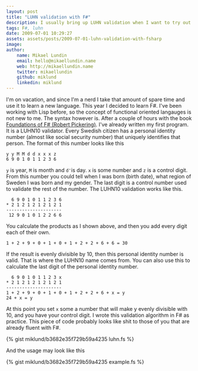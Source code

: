 ```yaml
---
layout: post
title: "LUHN validation with F#"
description: I usually bring up LUHN validation when I want to try out a new language. Here is my LUHN algorithm implementation done in F#.
tags: F#, luhn
date: 2009-07-01 10:29:27
assets: assets/posts/2009-07-01-luhn-validation-with-fsharp
image: 
author:
    name: Mikael Lundin
    email: hello@mikaellundin.name
    web: http://mikaellundin.name
    twitter: mikaellundin
    github: miklund
    linkedin: miklund
---
```


I'm on vacation, and since I'm a nerd I take that amount of spare time and use it to learn a new language. This year I decided to learn F#. I've been working with Lisp before, so the concept of functional oriented langauges is not new to me. The syntax however is.  After a couple of hours with the book [Foundations of F# (Robert Pickering)](http://www.amazon.com/Foundations-F-Experts-Voice-Net/dp/1590597575). I've already written my first program. It is a LUHN10 validator.  Every Swedish citizen has a personal identity number (almost like social security number) that uniquely identifies that person. The format of this number looks like this

```
y y M M d d x x x z
6 9 0 1 0 1 1 2 3 6
```

`y` is year, `M` is month and `d'`is day. `x` is some number and `z` is a control digit. From this number you could tell when I was born (birth date), what region of Sweden I was born and my gender. The last digit is a control number used to validate the rest of the number. The LUHN10 validation works like this.

```
  6 9 0 1 0 1 1 2 3 6
* 2 1 2 1 2 1 2 1 2 1
---------------------
 12 9 0 1 0 1 2 2 6 6
```

You calculate the products as I shown above, and then you add every digit each of their own.

```
1 + 2 + 9 + 0 + 1 + 0 + 1 + 2 + 2 + 6 + 6 = 30
```

If the result is evenly divisible by 10, then this personal identity number is valid. That is where the LUHN10 name comes from. You can also use this to calculate the last digit of the personal identity number.

```
  6 9 0 1 0 1 1 2 3 x
* 2 1 2 1 2 1 2 1 2 1
---------------------
1 + 2 + 9 + 0 + 1 + 0 + 1 + 2 + 2 + 6 + x = y
24 + x = y
```

At this point you set `x` some a number that will make y evenly divisible with 10, and you have your control digit.  I wrote this validation algorithm in F# as practice. This piece of code probably looks like shit to those of you that are already fluent with F#.

{% gist miklund/b3682e35f729b59a4235 luhn.fs %}

And the usage may look like this

{% gist miklund/b3682e35f729b59a4235 example.fs %}
